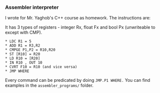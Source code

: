 ### Assembler interpreter

I wrote for Mr. Yaghob's C++ course as homework. The instructions are:

It has 3 types of registers - integer Rx, float Fx and bool Px (unwriteable to except with CMP).

```
* LDC R1 = 5 
* ADD R1 = R3,R2 
* CMPGE P1,P2 = R10,R20
* ST [R10] = R20
* LD R10 = [R20]
* IN R10 , OUT 10
* CVRT F10 = R10 (and vice versa)
* JMP WHERE
```

Every command can be predicated by doing  ```JMP.P1 WHERE.```
You can find examples in the ```assembler_programs/``` folder.
